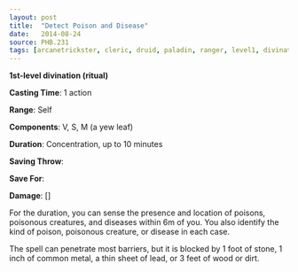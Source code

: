 ```yaml
---
layout: post
title:  "Detect Poison and Disease"
date:   2014-08-24
source: PHB.231
tags: [arcanetrickster, cleric, druid, paladin, ranger, level1, divination, ritual]
---
```


**1st-level divination (ritual)**

**Casting Time**: 1 action

**Range**: Self

**Components**: V, S, M (a yew leaf)

**Duration**: Concentration, up to 10 minutes

**Saving Throw**:

**Save For**:

**Damage**: []

For the duration, you can sense the presence and location of poisons, poisonous creatures, and diseases within 6m of you. You also identify the kind of poison, poisonous creature, or disease in each case.

The spell can penetrate most barriers, but it is blocked by 1 foot of stone, 1 inch of common metal, a thin sheet of lead, or 3 feet of wood or dirt.
